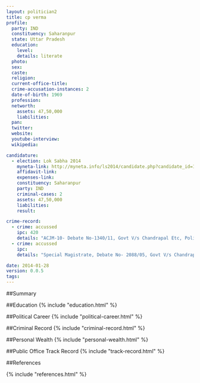 ```yaml
---
layout: politician2
title: cp verma
profile: 
  party: IND
  constituency: Saharanpur
  state: Uttar Pradesh
  education: 
    level: 
    details: literate
  photo: 
  sex: 
  caste: 
  religion: 
  current-office-title: 
  crime-accusation-instances: 2
  date-of-birth: 1969
  profession: 
  networth: 
    assets: 47,50,000
    liabilities: 
  pan: 
  twitter: 
  website: 
  youtube-interview: 
  wikipedia: 

candidature: 
  - election: Lok Sabha 2014
    myneta-link: http://myneta.info/ls2014/candidate.php?candidate_id=1739
    affidavit-link: 
    expenses-link: 
    constituency: Saharanpur 
    party: IND
    criminal-cases: 2
    assets: 47,50,000
    liabilities: 
    result:  

crime-record: 
  - crime: accussed
    ipc: 420
    details: "ACJM-10- Debate No-1340/11, Govt V/s Chandrapal Etc, Police Station-Daurala, Merruth- Uttar Pradesh" 
  - crime: accussed
    ipc: 
    details: "Special Magistrate, Debate No- 2088/05, Govt V/s Chandrapal Etc, Police Station Lalkurti- Meerut- Pending" 

date: 2014-01-28
version: 0.0.5
tags: 
---
```

##Summary


##Education
{% include "education.html" %}


##Political Career
{% include "political-career.html" %}


##Criminal Record
{% include "criminal-record.html" %}


##Personal Wealth
{% include "personal-wealth.html" %}


##Public Office Track Record
{% include "track-record.html" %}


##References


{% include "references.html" %}